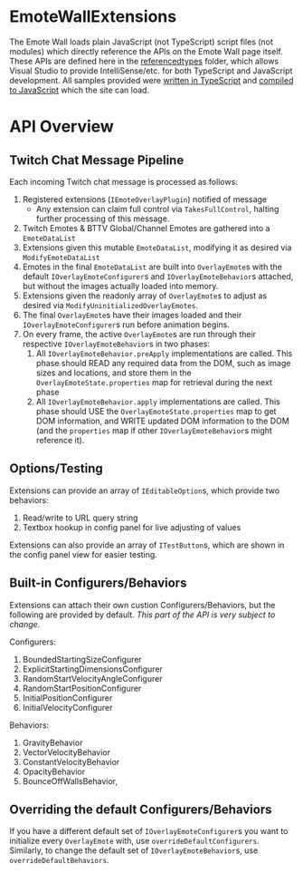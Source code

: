 # EmoteWallExtensions

The Emote Wall loads plain JavaScript (not TypeScript) script files (not modules) which directly reference the APIs on the Emote Wall page itself. These APIs are defined here in the [referencedtypes](referencedtypes) folder, which allows Visual Studio to provide IntelliSense/etc. for both TypeScript and JavaScript development. All samples provided were [written in TypeScript](ts_source) and [compiled to JavaScript](js_generated) which the site can load.

# API Overview

## Twitch Chat Message Pipeline

Each incoming Twitch chat message is processed as follows:

1. Registered extensions (`IEmoteOverlayPlugin`) notified of message
    - Any extension can claim full control via `TakesFullControl`, halting further processing of this message.
2. Twitch Emotes & BTTV Global/Channel Emotes are gathered into a `EmoteDataList`
3. Extensions given this mutable `EmoteDataList`, modifying it as desired via `ModifyEmoteDataList`
4. Emotes in the final `EmoteDataList` are built into `OverlayEmote`s with the default `IOverlayEmoteConfigurer`s and `IOverlayEmoteBehavior`s attached, but without the images actually loaded into memory.
5. Extensions given the readonly array of `OverlayEmote`s to adjust as desired via `ModifyUninitializedOverlayEmotes`.
6. The final `OverlayEmote`s have their images loaded and their `IOverlayEmoteConfigurer`s run before animation begins.
7. On every frame, the active `OverlayEmote`s are run through their respective `IOverlayEmoteBehavior`s in two phases:
    1. All `IOverlayEmoteBehavior.preApply` implementations are called. This phase should READ any required data from the DOM, such as image sizes and locations, and store them in the `OverlayEmoteState.properties` map for retrieval during the next phase
    2. All `IOverlayEmoteBehavior.apply` implementations are called. This phase should USE the `OverlayEmoteState.properties` map to get DOM information, and WRITE updated DOM information to the DOM (and the `properties` map if other `IOverlayEmoteBehavior`s might reference it).

## Options/Testing

Extensions can provide an array of `IEditableOption`s, which provide two behaviors:

1. Read/write to URL query string
2. Textbox hookup in config panel for live adjusting of values

Extensions can also provide an array of `ITestButton`s, which are shown in the config panel view for easier testing.

## Built-in Configurers/Behaviors

Extensions can attach their own custion Configurers/Behaviors, but the following are provided by default. *This part of the API is very subject to change.*

Configurers:

1. BoundedStartingSizeConfigurer
2. ExplicitStartingDimensionsConfigurer
3. RandomStartVelocityAngleConfigurer
4. RandomStartPositionConfigurer
5. InitialPositionConfigurer
6. InitialVelocityConfigurer

Behaviors:

1. GravityBehavior
2. VectorVelocityBehavior
3. ConstantVelocityBehavior
4. OpacityBehavior
5. BounceOffWallsBehavior,


## Overriding the default Configurers/Behaviors

If you have a different default set of `IOverlayEmoteConfigurer`s you want to initialize every `OverlayEmote` with, use `overrideDefaultConfigurers`. Similarly, to change the default set of `IOverlayEmoteBehavior`s, use `overrideDefaultBehaviors`.